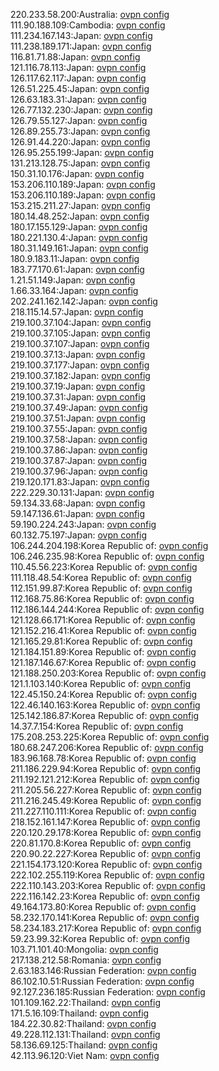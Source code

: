 220.233.58.200:Australia: [ovpn config](vpn/220_233_58_200.ovpn)  
111.90.188.109:Cambodia: [ovpn config](vpn/111_90_188_109.ovpn)  
111.234.167.143:Japan: [ovpn config](vpn/111_234_167_143.ovpn)  
111.238.189.171:Japan: [ovpn config](vpn/111_238_189_171.ovpn)  
116.81.71.88:Japan: [ovpn config](vpn/116_81_71_88.ovpn)  
121.116.78.113:Japan: [ovpn config](vpn/121_116_78_113.ovpn)  
126.117.62.117:Japan: [ovpn config](vpn/126_117_62_117.ovpn)  
126.51.225.45:Japan: [ovpn config](vpn/126_51_225_45.ovpn)  
126.63.183.31:Japan: [ovpn config](vpn/126_63_183_31.ovpn)  
126.77.132.230:Japan: [ovpn config](vpn/126_77_132_230.ovpn)  
126.79.55.127:Japan: [ovpn config](vpn/126_79_55_127.ovpn)  
126.89.255.73:Japan: [ovpn config](vpn/126_89_255_73.ovpn)  
126.91.44.220:Japan: [ovpn config](vpn/126_91_44_220.ovpn)  
126.95.255.199:Japan: [ovpn config](vpn/126_95_255_199.ovpn)  
131.213.128.75:Japan: [ovpn config](vpn/131_213_128_75.ovpn)  
150.31.10.176:Japan: [ovpn config](vpn/150_31_10_176.ovpn)  
153.206.110.189:Japan: [ovpn config](vpn/153_206_110_189.ovpn)  
153.206.110.189:Japan: [ovpn config](vpn/153_206_110_189.ovpn)  
153.215.211.27:Japan: [ovpn config](vpn/153_215_211_27.ovpn)  
180.14.48.252:Japan: [ovpn config](vpn/180_14_48_252.ovpn)  
180.17.155.129:Japan: [ovpn config](vpn/180_17_155_129.ovpn)  
180.221.130.4:Japan: [ovpn config](vpn/180_221_130_4.ovpn)  
180.31.149.161:Japan: [ovpn config](vpn/180_31_149_161.ovpn)  
180.9.183.11:Japan: [ovpn config](vpn/180_9_183_11.ovpn)  
183.77.170.61:Japan: [ovpn config](vpn/183_77_170_61.ovpn)  
1.21.51.149:Japan: [ovpn config](vpn/1_21_51_149.ovpn)  
1.66.33.164:Japan: [ovpn config](vpn/1_66_33_164.ovpn)  
202.241.162.142:Japan: [ovpn config](vpn/202_241_162_142.ovpn)  
218.115.14.57:Japan: [ovpn config](vpn/218_115_14_57.ovpn)  
219.100.37.104:Japan: [ovpn config](vpn/219_100_37_104.ovpn)  
219.100.37.105:Japan: [ovpn config](vpn/219_100_37_105.ovpn)  
219.100.37.107:Japan: [ovpn config](vpn/219_100_37_107.ovpn)  
219.100.37.13:Japan: [ovpn config](vpn/219_100_37_13.ovpn)  
219.100.37.177:Japan: [ovpn config](vpn/219_100_37_177.ovpn)  
219.100.37.182:Japan: [ovpn config](vpn/219_100_37_182.ovpn)  
219.100.37.19:Japan: [ovpn config](vpn/219_100_37_19.ovpn)  
219.100.37.31:Japan: [ovpn config](vpn/219_100_37_31.ovpn)  
219.100.37.49:Japan: [ovpn config](vpn/219_100_37_49.ovpn)  
219.100.37.51:Japan: [ovpn config](vpn/219_100_37_51.ovpn)  
219.100.37.55:Japan: [ovpn config](vpn/219_100_37_55.ovpn)  
219.100.37.58:Japan: [ovpn config](vpn/219_100_37_58.ovpn)  
219.100.37.86:Japan: [ovpn config](vpn/219_100_37_86.ovpn)  
219.100.37.87:Japan: [ovpn config](vpn/219_100_37_87.ovpn)  
219.100.37.96:Japan: [ovpn config](vpn/219_100_37_96.ovpn)  
219.120.171.83:Japan: [ovpn config](vpn/219_120_171_83.ovpn)  
222.229.30.131:Japan: [ovpn config](vpn/222_229_30_131.ovpn)  
59.134.33.68:Japan: [ovpn config](vpn/59_134_33_68.ovpn)  
59.147.136.61:Japan: [ovpn config](vpn/59_147_136_61.ovpn)  
59.190.224.243:Japan: [ovpn config](vpn/59_190_224_243.ovpn)  
60.132.75.197:Japan: [ovpn config](vpn/60_132_75_197.ovpn)  
106.244.204.198:Korea Republic of: [ovpn config](vpn/106_244_204_198.ovpn)  
106.246.235.98:Korea Republic of: [ovpn config](vpn/106_246_235_98.ovpn)  
110.45.56.223:Korea Republic of: [ovpn config](vpn/110_45_56_223.ovpn)  
111.118.48.54:Korea Republic of: [ovpn config](vpn/111_118_48_54.ovpn)  
112.151.99.87:Korea Republic of: [ovpn config](vpn/112_151_99_87.ovpn)  
112.168.75.86:Korea Republic of: [ovpn config](vpn/112_168_75_86.ovpn)  
112.186.144.244:Korea Republic of: [ovpn config](vpn/112_186_144_244.ovpn)  
121.128.66.171:Korea Republic of: [ovpn config](vpn/121_128_66_171.ovpn)  
121.152.216.41:Korea Republic of: [ovpn config](vpn/121_152_216_41.ovpn)  
121.165.29.81:Korea Republic of: [ovpn config](vpn/121_165_29_81.ovpn)  
121.184.151.89:Korea Republic of: [ovpn config](vpn/121_184_151_89.ovpn)  
121.187.146.67:Korea Republic of: [ovpn config](vpn/121_187_146_67.ovpn)  
121.188.250.203:Korea Republic of: [ovpn config](vpn/121_188_250_203.ovpn)  
121.1.103.140:Korea Republic of: [ovpn config](vpn/121_1_103_140.ovpn)  
122.45.150.24:Korea Republic of: [ovpn config](vpn/122_45_150_24.ovpn)  
122.46.140.163:Korea Republic of: [ovpn config](vpn/122_46_140_163.ovpn)  
125.142.186.87:Korea Republic of: [ovpn config](vpn/125_142_186_87.ovpn)  
14.37.7.154:Korea Republic of: [ovpn config](vpn/14_37_7_154.ovpn)  
175.208.253.225:Korea Republic of: [ovpn config](vpn/175_208_253_225.ovpn)  
180.68.247.206:Korea Republic of: [ovpn config](vpn/180_68_247_206.ovpn)  
183.96.168.78:Korea Republic of: [ovpn config](vpn/183_96_168_78.ovpn)  
211.186.229.94:Korea Republic of: [ovpn config](vpn/211_186_229_94.ovpn)  
211.192.121.212:Korea Republic of: [ovpn config](vpn/211_192_121_212.ovpn)  
211.205.56.227:Korea Republic of: [ovpn config](vpn/211_205_56_227.ovpn)  
211.216.245.49:Korea Republic of: [ovpn config](vpn/211_216_245_49.ovpn)  
211.227.110.111:Korea Republic of: [ovpn config](vpn/211_227_110_111.ovpn)  
218.152.161.147:Korea Republic of: [ovpn config](vpn/218_152_161_147.ovpn)  
220.120.29.178:Korea Republic of: [ovpn config](vpn/220_120_29_178.ovpn)  
220.81.170.8:Korea Republic of: [ovpn config](vpn/220_81_170_8.ovpn)  
220.90.22.227:Korea Republic of: [ovpn config](vpn/220_90_22_227.ovpn)  
221.154.173.120:Korea Republic of: [ovpn config](vpn/221_154_173_120.ovpn)  
222.102.255.119:Korea Republic of: [ovpn config](vpn/222_102_255_119.ovpn)  
222.110.143.203:Korea Republic of: [ovpn config](vpn/222_110_143_203.ovpn)  
222.116.142.23:Korea Republic of: [ovpn config](vpn/222_116_142_23.ovpn)  
49.164.173.80:Korea Republic of: [ovpn config](vpn/49_164_173_80.ovpn)  
58.232.170.141:Korea Republic of: [ovpn config](vpn/58_232_170_141.ovpn)  
58.234.183.217:Korea Republic of: [ovpn config](vpn/58_234_183_217.ovpn)  
59.23.99.32:Korea Republic of: [ovpn config](vpn/59_23_99_32.ovpn)  
103.71.101.40:Mongolia: [ovpn config](vpn/103_71_101_40.ovpn)  
217.138.212.58:Romania: [ovpn config](vpn/217_138_212_58.ovpn)  
2.63.183.146:Russian Federation: [ovpn config](vpn/2_63_183_146.ovpn)  
86.102.10.51:Russian Federation: [ovpn config](vpn/86_102_10_51.ovpn)  
92.127.236.185:Russian Federation: [ovpn config](vpn/92_127_236_185.ovpn)  
101.109.162.22:Thailand: [ovpn config](vpn/101_109_162_22.ovpn)  
171.5.16.109:Thailand: [ovpn config](vpn/171_5_16_109.ovpn)  
184.22.30.82:Thailand: [ovpn config](vpn/184_22_30_82.ovpn)  
49.228.112.131:Thailand: [ovpn config](vpn/49_228_112_131.ovpn)  
58.136.69.125:Thailand: [ovpn config](vpn/58_136_69_125.ovpn)  
42.113.96.120:Viet Nam: [ovpn config](vpn/42_113_96_120.ovpn)  
